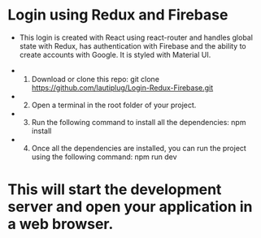 # Login using Redux and Firebase

* This login is created with React using react-router and handles global state with Redux, has authentication with Firebase and the ability to create accounts with Google. It is styled with Material UI.

* 1) Download or clone this repo: git clone https://github.com/lautiplug/Login-Redux-Firebase.git
* 2) Open a terminal in the root folder of your project.
* 3) Run the following command to install all the dependencies: npm install
* 4) Once all the dependencies are installed, you can run the project using the following command: npm run dev

# This will start the development server and open your application in a web browser.
